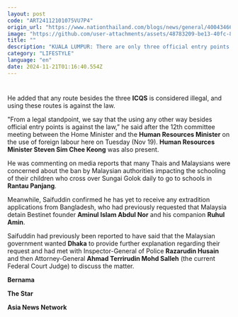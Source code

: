 ```yaml
---
layout: post
code: "ART24112101075VU7P4"
origin_url: "https://www.nationthailand.com/blogs/news/general/40043466"
image: "https://github.com/user-attachments/assets/48783209-be13-40fc-8c25-0e0c25e2cfa9"
title: ""
description: "KUALA LUMPUR: There are only three official entry points along the Malaysia-Thailand border in Kelantan—the Immigration, Customs, Quarantine and Security (ICQS) Complexes in Rantau Panjang, Bukit Bunga and Pengkalan Kubor, says Home Minister Datuk Seri Saifuddin Nasution Ismail (pic)."
category: "LIFESTYLE"
language: "en"
date: 2024-11-21T01:16:40.554Z
---
```


# 









He added that any route besides the three **ICQS** is considered illegal, and using these routes is against the law.

"From a legal standpoint, we say that the using any other way besides official entry points is against the law,” he said after the 12th committee meeting between the Home Minister and the **Human Resources Minister** on the use of foreign labour here on Tuesday (Nov 19). **Human Resources Minister Steven Sim Chee Keong** was also present.

He was commenting on media reports that many Thais and Malaysians were concerned about the ban by Malaysian authorities impacting the schooling of their children who cross over Sungai Golok daily to go to schools in **Rantau Panjang**.

Meanwhile, Saifuddin confirmed he has yet to receive any extradition applications from Bangladesh, who had previously requested that Malaysia detain Bestinet founder **Aminul Islam Abdul Nor** and his companion **Ruhul Amin**.

Saifuddin had previously been reported to have said that the Malaysian government wanted **Dhaka** to provide further explanation regarding their request and had met with Inspector-General of Police **Razarudin Husain** and then Attorney-General **Ahmad Terrirudin Mohd Salleh** (the current Federal Court Judge) to discuss the matter.

**Bernama**

**The Star**

**Asia News Network**